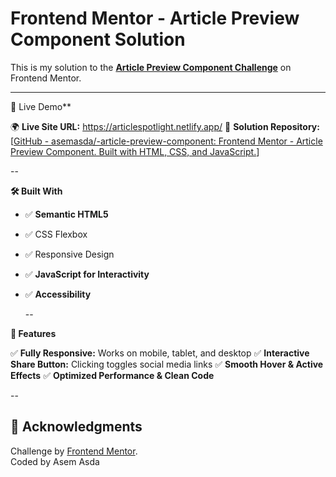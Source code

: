 # Frontend Mentor - Article Preview Component Solution

This is my solution to the **[Article Preview Component Challenge](https://www.frontendmentor.io/challenges/article-preview-component-dYBN_pYFT)** on Frontend Mentor. 

--- 

🔗 Live Demo**

🌍 **Live Site URL:** https://articlespotlight.netlify.app/ 
📂 **Solution Repository:** [[GitHub - asemasda/-article-preview-component: Frontend Mentor - Article Preview Component. Built with HTML, CSS, and JavaScript.](https://github.com/asemasda/-article-preview-component)]

--

**🛠️ Built With**

- ✅ **Semantic HTML5**

- ✅ CSS Flexbox

- ✅ Responsive Design 

- ✅ **JavaScript for Interactivity** 

- ✅ **Accessibility**
  
  --

**📌 Features**

✅ **Fully Responsive:** Works on mobile, tablet, and desktop 
✅ **Interactive Share Button:** Clicking toggles social media links 
✅ **Smooth Hover & Active Effects** 
✅ **Optimized Performance & Clean Code**

--

## **📜 Acknowledgments**

Challenge by [Frontend Mentor](https://www.frontendmentor.io/).  
Coded by  Asem Asda
